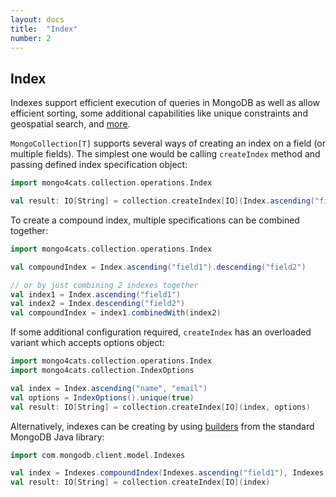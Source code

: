 ```yaml
---
layout: docs
title:  "Index"
number: 2
---
```


## Index

Indexes support efficient execution of queries in MongoDB as well as allow efficient sorting, some additional capabilities like unique constraints and geospatial search, and [more](https://docs.mongodb.com/manual/indexes/). 

`MongoCollection[T]` supports several ways of creating an index on a field (or multiple fields).
The simplest one would be calling `createIndex` method and passing defined index specification object:

```scala
import mongo4cats.collection.operations.Index

val result: IO[String] = collection.createIndex[IO](Index.ascending("field"))
```
To create a compound index, multiple specifications can be combined together:

```scala
import mongo4cats.collection.operations.Index

val compoundIndex = Index.ascending("field1").descending("field2")

// or by just combining 2 indexes together
val index1 = Index.ascending("field1")
val index2 = Index.descending("field2")
val compoundIndex = index1.combinedWith(index2)
```
If some additional configuration required, `createIndex` has an overloaded variant which accepts options object:

```scala
import mongo4cats.collection.operations.Index
import mongo4cats.collection.IndexOptions

val index = Index.ascending("name", "email")
val options = IndexOptions().unique(true)
val result: IO[String] = collection.createIndex[IO](index, options)
```
Alternatively, indexes can be creating by using [builders](https://docs.mongodb.com/drivers/java/sync/current/fundamentals/builders/indexes/) from the standard MongoDB Java library:
```scala
import com.mongodb.client.model.Indexes

val index = Indexes.compoundIndex(Indexes.ascending("field1"), Indexes.ascending("field2"))
val result: IO[String] = collection.createIndex[IO](index)
```
